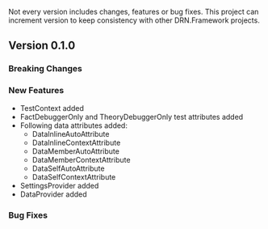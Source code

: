 Not every version includes changes, features or bug fixes. This project can increment version to keep consistency with other DRN.Framework projects.

## Version 0.1.0

### Breaking Changes

### New Features

* TestContext added
* FactDebuggerOnly and TheoryDebuggerOnly test attributes added
* Following data attributes added:
  * DataInlineAutoAttribute
  * DataInlineContextAttribute
  * DataMemberAutoAttribute
  * DataMemberContextAttribute
  * DataSelfAutoAttribute
  * DataSelfContextAttribute
* SettingsProvider added
* DataProvider added

### Bug Fixes